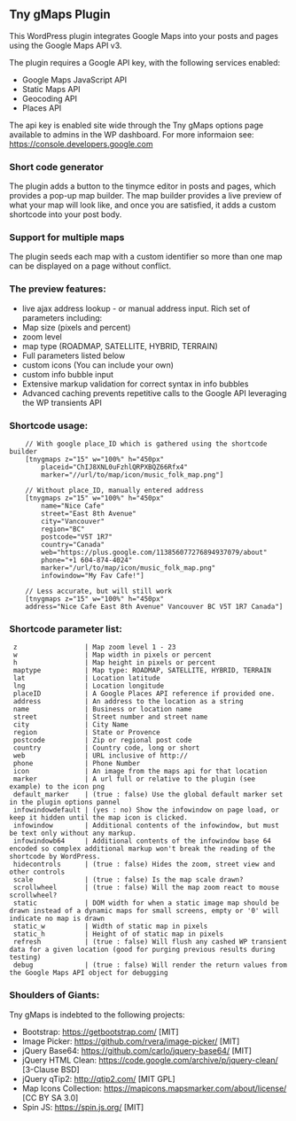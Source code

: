 Tny gMaps Plugin
---



This WordPress plugin integrates Google Maps into your posts and pages using the Google Maps API v3.

The plugin requires a Google API key, with the following services enabled: 
   - Google Maps JavaScript API
   - Static Maps API
   - Geocoding API
   - Places API

The api key is enabled site wide through the Tny gMaps options page available to admins in the WP dashboard.
For more informaion see: https://console.developers.google.com

### Short code generator
The plugin adds a button to the tinymce editor in posts and pages, which provides a pop-up map builder.
The map builder provides a live preview of what your map will look like, and once you are satisfied, it adds a custom shortcode into your post body. 



### Support for multiple maps
The plugin seeds each map with a custom identifier so more than one map can be displayed on a page without conflict.

### The preview features:
- live ajax address lookup - or manual address input. 
Rich set of parameters including: 
- Map size (pixels and percent)
- zoom level
- map type (ROADMAP, SATELLITE, HYBRID, TERRAIN)
- Full parameters listed below
- custom icons (You can include your own)
- custom info bubble input
- Extensive markup validation for correct syntax in info bubbles
- Advanced caching prevents repetitive calls to the Google API leveraging the WP transients API 

### Shortcode usage:
```
    // With google place_ID which is gathered using the shortcode builder
    [tnygmaps z="15" w="100%" h="450px" 
        placeid="ChIJ8XNL0uFzhlQRPXBQZ66Rfx4"
        marker="//url/to/map/icon/music_folk_map.png"]
```
```
    // Without place_ID, manually entered address
    [tnygmaps z="15" w="100%" h="450px" 
        name="Nice Cafe" 
        street="East 8th Avenue" 
        city="Vancouver" 
        region="BC" 
        postcode="V5T 1R7" 
        country="Canada" 
        web="https://plus.google.com/113856077276894937079/about" 
        phone="+1 604-874-4024" 
        marker="/url/to/map/icon/music_folk_map.png" 
        infowindow="My Fav Cafe!"]
```
```
    // Less accurate, but will still work
    [tnygmaps z="15" w="100%" h="450px" 
    address="Nice Cafe East 8th Avenue" Vancouver BC V5T 1R7 Canada"]
```
### Shortcode parameter list:
     z                 | Map zoom level 1 - 23
     w                 | Map width in pixels or percent
     h                 | Map height in pixels or percent
     maptype           | Map type: ROADMAP, SATELLITE, HYBRID, TERRAIN
     lat               | Location latitude
     lng               | Location longitude
     placeID           | A Google Places API reference if provided one.
     address           | An address to the location as a string
     name              | Business or location name
     street            | Street number and street name
     city              | City Name
     region            | State or Provence
     postcode          | Zip or regional post code
     country           | Country code, long or short
     web               | URL inclusive of http://
     phone             | Phone Number
     icon              | An image from the maps api for that location
     marker            | A url full or relative to the plugin (see example) to the icon png 
     default_marker    | (true : false) Use the global default marker set in the plugin options pannel 
     infowindowdefault | (yes : no) Show the infowindow on page load, or keep it hidden until the map icon is clicked. 
     infowindow        | Additional contents of the infowindow, but must be text only without any markup.
     infowindowb64     | Additional contents of the infowindow base 64 encoded so complex additional markup won't break the reading of the shortcode by WordPress.
     hidecontrols      | (true : false) Hides the zoom, street view and other controls
     scale             | (true : false) Is the map scale drawn?
     scrollwheel       | (true : false) Will the map zoom react to mouse scrollwheel?
     static            | DOM width for when a static image map should be drawn instead of a dynamic maps for small screens, empty or '0' will indicate no map is drawn
     static_w          | Width of static map in pixels
     static_h          | Height of of static map in pixels
     refresh           | (true : false) Will flush any cashed WP transient data for a given location (good for purging previous results during testing)
     debug             | (true : false) Will render the return values from the Google Maps API object for debugging

### Shoulders of Giants: 
Tny gMaps is indebted to the following projects:

* Bootstrap: https://getbootstrap.com/ [MIT]
* Image Picker: https://github.com/rvera/image-picker/ [MIT]
* jQuery Base64: https://github.com/carlo/jquery-base64/ [MIT]
* jQuery HTML Clean: https://code.google.com/archive/p/jquery-clean/ [3-Clause BSD]
* jQuery qTip2: http://qtip2.com/ [MIT GPL]
* Map Icons Collection: https://mapicons.mapsmarker.com/about/license/ [CC BY SA 3.0]
* Spin JS: https://spin.js.org/ [MIT]
